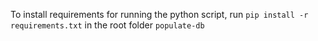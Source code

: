 To install requirements for running the python script, run
    `pip install -r requirements.txt`
in the root folder `populate-db`